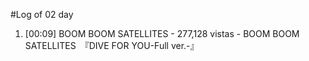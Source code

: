 #Log of 02 day

1. [00:09] BOOM BOOM SATELLITES - 277,128 vistas - BOOM BOOM SATELLITES　『DIVE FOR YOU-Full ver.-』

